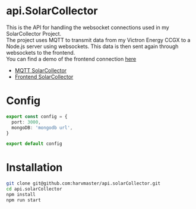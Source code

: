 # api.SolarCollector
This is the API for handling the websocket connections used in my SolarCollector Project.<br />
The project uses MQTT to transmit data from my Victron Energy CCGX to a Node.js server using websockets. This data is then sent again through websockets to the frontend.<br />
You can find a demo of the frontend connection [here](https://www.solar.mc.hzuccon.com/#/demo)
- [MQTT SolarCollector](https://github.com/harvmaster/SolarCollector)
- [Frontend SolarCollector](https://github.com/harvmaster/www.SolarCollector)
  
# Config
```ts
export const config = {
  port: 3000,
  mongoDB: 'mongodb url',
}

export default config
```

# Installation
```bash
git clone git@github.com:harvmaster/api.solarCollector.git
cd api.solarCollector
npm install
npm run start
```

